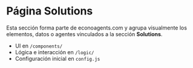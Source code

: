 # Página Solutions

Esta sección forma parte de econoagents.com y agrupa visualmente los elementos, datos o agentes vinculados a la sección **Solutions**.

- UI en `/components/`
- Lógica e interacción en `/logic/`
- Configuración inicial en `config.js`
